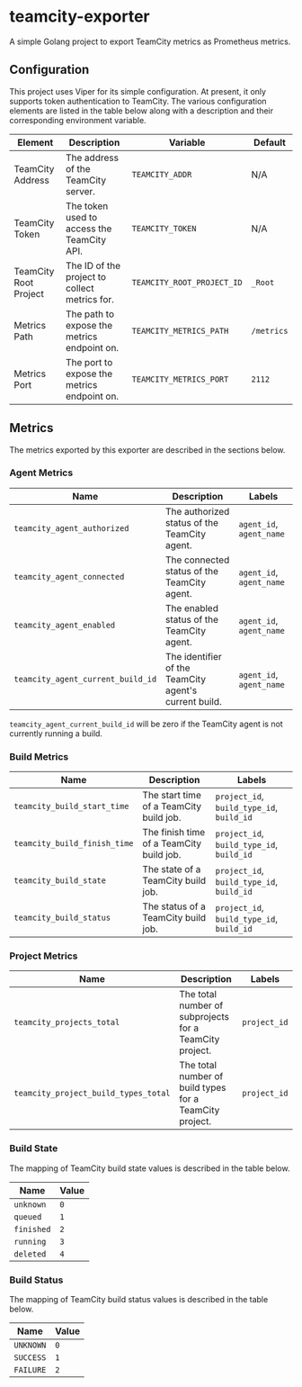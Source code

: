 # teamcity-exporter
A simple Golang project to export TeamCity metrics as Prometheus metrics.

## Configuration

This project uses Viper for its simple configuration. At present, it only supports token authentication to TeamCity.
The various configuration elements are listed in the table below along with a description and their corresponding
environment variable.

| Element               | Description                                   | Variable                   | Default    |
|-----------------------|-----------------------------------------------|----------------------------|------------|
| TeamCity Address      | The address of the TeamCity server.           | `TEAMCITY_ADDR`            | N/A        |
| TeamCity Token        | The token used to access the TeamCity API.    | `TEAMCITY_TOKEN`           | N/A        |
| TeamCity Root Project | The ID of the project to collect metrics for. | `TEAMCITY_ROOT_PROJECT_ID` | `_Root`    |
| Metrics Path          | The path to expose the metrics endpoint on.   | `TEAMCITY_METRICS_PATH`    | `/metrics` |
| Metrics Port          | The port to expose the metrics endpoint on.   | `TEAMCITY_METRICS_PORT`    | `2112`     |

## Metrics

The metrics exported by this exporter are described in the sections below.

### Agent Metrics

| Name                                 | Description                                             | Labels                   |
|--------------------------------------|---------------------------------------------------------|--------------------------|
| `teamcity_agent_authorized`          | The authorized status of the TeamCity agent.            | `agent_id`, `agent_name` |
| `teamcity_agent_connected`           | The connected status of the TeamCity agent.             | `agent_id`, `agent_name` |
| `teamcity_agent_enabled`             | The enabled status of the TeamCity agent.               | `agent_id`, `agent_name` |
| `teamcity_agent_current_build_id`    | The identifier of the TeamCity agent's current build.   | `agent_id`, `agent_name` |

`teamcity_agent_current_build_id` will be zero if the TeamCity agent is not currently running a build.

### Build Metrics

| Name                                 | Description                                             | Labels                                    |
|--------------------------------------|---------------------------------------------------------|-------------------------------------------|
| `teamcity_build_start_time`          | The start time of a TeamCity build job.                 | `project_id`, `build_type_id`, `build_id` |
| `teamcity_build_finish_time`         | The finish time of a TeamCity build job.                | `project_id`, `build_type_id`, `build_id` |
| `teamcity_build_state`               | The state of a TeamCity build job.                      | `project_id`, `build_type_id`, `build_id` |
| `teamcity_build_status`              | The status of a TeamCity build job.                     | `project_id`, `build_type_id`, `build_id` |

### Project Metrics

| Name                                 | Description                                             | Labels                                    |
|--------------------------------------|---------------------------------------------------------|-------------------------------------------|
| `teamcity_projects_total`            | The total number of subprojects for a TeamCity project. | `project_id`                              |
| `teamcity_project_build_types_total` | The total number of build types for a TeamCity project. | `project_id`                              |

### Build State

The mapping of TeamCity build state values is described in the table below.

| Name       | Value |
|------------|-------|
| `unknown`  | `0`   |
| `queued`   | `1`   |
| `finished` | `2`   |
| `running`  | `3`   |
| `deleted`  | `4`   |

### Build Status

The mapping of TeamCity build status values is described in the table below.

| Name      | Value |
|-----------|-------|
| `UNKNOWN` | `0`   |
| `SUCCESS` | `1`   |
| `FAILURE` | `2`   |
